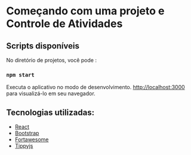 # Começando com uma projeto e Controle de Atividades

## Scripts disponíveis

No diretório de projetos, você pode :

### `npm start`

Executa o aplicativo no modo de desenvolvimento.
 [http://localhost:3000](http://localhost:3000) para visualizá-lo em seu navegador.
 
 
 ## Tecnologias utilizadas:

* [React](https://reactjs.org/)
* [Bootstrap](https://blog.getbootstrap.com/2022/05/13/bootstrap-5-2-0-beta/)
* [Fortawesome](https://fortawesome.com/)
* [Tippyjs](https://tippyjs.bootcss.com/)

